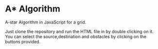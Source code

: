 # A* Algorithm
A-star Algorithm in JavaScript for a grid.

Just clone the repository and run the HTML file in by double clicking on it.
You can select the source,destination and obstacles by clicking on the buttons provided.  

